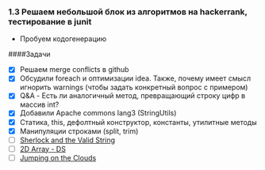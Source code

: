 ### 1.3 Решаем небольшой блок из алгоритмов на hackerrank, тестирование в junit

- Пробуем кодогенерацию

####Задачи

- [x] Решаем merge conflicts в github
- [x] Обсудили foreach и оптимизации idea. Также, почему имеет смысл игнорить warnings (чтобы задать конкретный вопрос с примером)  
- [x] Q&A - Есть ли аналогичный метод, превращающий строку цифр в массив int?
- [x] Добавили Apache commons lang3 (StringUtils) 
- [x] Статика, this, дефолтный конструктор, константы, утилитные методы  
- [x] Манипуляции строками (split, trim)
- [ ] [Sherlock and the Valid String](https://www.hackerrank.com/challenges/sherlock-and-valid-string/problem?h_l=interview&playlist_slugs%5B%5D=interview-preparation-kit&playlist_slugs%5B%5D=strings&h_r=next-challenge&h_v=zen)
- [ ] [2D Array - DS](https://www.hackerrank.com/challenges/2d-array/problem?h_l=interview&playlist_slugs%5B%5D=interview-preparation-kit&playlist_slugs%5B%5D=arrays)
- [ ] [Jumping on the Clouds](https://www.hackerrank.com/challenges/jumping-on-the-clouds/problem?h_l=interview&playlist_slugs%5B%5D=interview-preparation-kit&playlist_slugs%5B%5D=warmup)